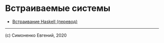 # Встраиваемые системы

- [Встраивание Haskell (перевод)](embedding-haskell_compilers-and-compilling-compilers.md)

---

(c) Симоненко Евгений, 2020
